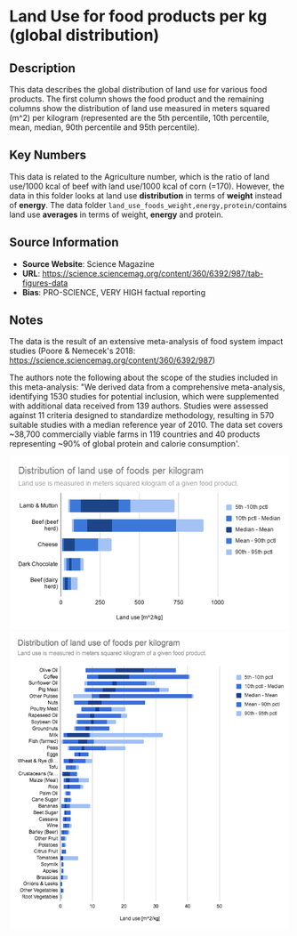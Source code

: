 
# Land Use for food products per kg (global distribution)

## Description 

This data describes the global distribution of land use for various food products.
The first column shows the food product and the remaining columns show the distribution of 
land use measured in meters squared (m^2) per kilogram
(represented are the 5th percentile, 10th percentile, mean, median, 90th percentile and 95th percentile).

## Key Numbers
This data is related to the Agriculture number, which is the ratio of land use/1000 kcal of beef with land use/1000 kcal of corn (=170). However, the data in this folder looks at land use **distribution** in terms of **weight** instead of **energy**. The data folder `land_use_foods_weight,energy,protein/`contains land use **averages** in terms of weight, **energy** and protein.

## Source Information

* **Source Website**: Science Magazine
* **URL**: https://science.sciencemag.org/content/360/6392/987/tab-figures-data
* **Bias**: PRO-SCIENCE, VERY HIGH factual reporting

## Notes 
The data is the result of an extensive meta-analysis of food system
impact studies (Poore & Nemecek's 2018: https://science.sciencemag.org/content/360/6392/987)

The authors note the following about the scope of the studies
included in this meta-analysis:
"We derived data from a comprehensive meta-analysis, identifying 1530 studies
for potential inclusion, which were supplemented with additional data received from 139 authors.
Studies were assessed against 11 criteria designed to standardize methodology,
resulting in 570 suitable studies with a median reference year of 2010.
The data set covers ~38,700 commercially viable farms in 119 countries and 40 products
representing ~90% of global protein and calorie consumption'.

![](media/DistributionLandUse_Part1.png)
![](media/DistributionLandUse_Part2.png) 
